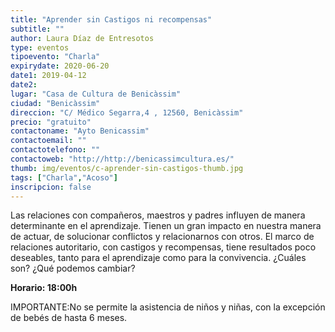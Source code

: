 ```yaml
---
title: "Aprender sin Castigos ni recompensas"
subtitle: ""
author: Laura Díaz de Entresotos
type: eventos
tipoevento: "Charla"
expirydate: 2020-06-20
date1: 2019-04-12
date2: 
lugar: "Casa de Cultura de Benicàssim"
ciudad: "Benicàssim"
direccion: "C/ Médico Segarra,4 , 12560, Benicàssim"
precio: "gratuito"
contactoname: "Ayto Benicassim"
contactoemail: ""
contactotelefono: ""
contactoweb: "http://http://benicassimcultura.es/"
thumb: img/eventos/c-aprender-sin-castigos-thumb.jpg
tags: ["Charla","Acoso"]
inscripcion: false
---
```

Las relaciones con compañeros, maestros y padres influyen de manera determinante en el aprendizaje. Tienen un gran impacto en nuestra manera de actuar, de solucionar conflictos y relacionarnos con otros. El marco de relaciones autoritario, con castigos y recompensas, tiene resultados poco deseables, tanto para el aprendizaje como para la convivencia. ¿Cuáles son? ¿Qué podemos cambiar?


**Horario: 18:00h**

IMPORTANTE:No se permite la asistencia de niños y niñas, con la excepción de bebés de hasta 6 meses.